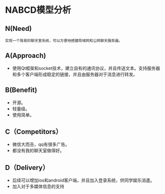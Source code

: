 # **NABCD模型分析**

## N(Need)
    实现一个简易的聊天室系统，可以方便地搭建局域网和公网聊天服务器。



## A(Approach)

* 使用Qt框架和socket技术，建立自有的通讯协议，并且传送文本。支持服务器和多个客户端形成稳定的链接，并且由服务器对于消息进行转发。





## B(Benefit)
* 开源。
* 轻量级。
* 使用简单。

## C（Competitors）
 * 微信大而丑，qq有很多广告。
 * 都没有我的聊天室做得好。


## D（Delivery）
* 后续可以增加ios和android客户端，并且加入登录系统，供同学娱乐消遣。
* 加入对于多媒体信息的支持
